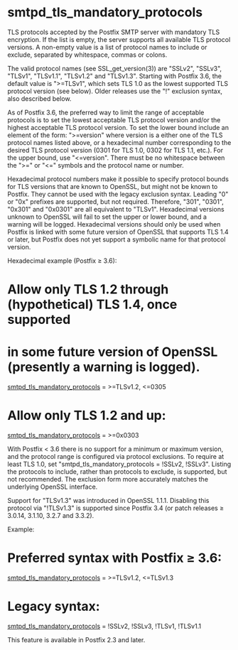 # smtpd_tls_mandatory_protocols 

 TLS protocols accepted by the Postfix SMTP server with mandatory TLS
encryption.  If the list is empty, the server supports all available TLS
protocol versions.  A non-empty value is a list of protocol names to
include or exclude, separated by whitespace, commas or colons.  

 The valid protocol names (see SSL_get_version(3)) are "SSLv2",
"SSLv3", "TLSv1", "TLSv1.1", "TLSv1.2" and "TLSv1.3".  Starting with
Postfix 3.6, the default value is "&gt;=TLSv1", which sets TLS 1.0 as
the lowest supported TLS protocol version (see below).  Older releases
use the "!" exclusion syntax, also described below.  

 As of Postfix 3.6, the preferred way to limit the range of
acceptable protocols is to set the lowest acceptable TLS protocol
version and/or the highest acceptable TLS protocol version.  To set the
lower bound include an element of the form: "&gt;=version" where
version is a either one of the TLS protocol names listed above,
or a hexadecimal number corresponding to the desired TLS protocol
version (0301 for TLS 1.0, 0302 for TLS 1.1, etc.).  For the upper
bound, use "&lt;=version".  There must be no whitespace between
the "&gt;=" or "&lt;=" symbols and the protocol name or number. 

 Hexadecimal protocol numbers make it possible to specify protocol
bounds for TLS versions that are known to OpenSSL, but might not be
known to Postfix.  They cannot be used with the legacy exclusion syntax.
Leading "0" or "0x" prefixes are supported, but not required.
Therefore, "301", "0301", "0x301" and "0x0301" are all equivalent to
"TLSv1".  Hexadecimal versions unknown to OpenSSL will fail to set the
upper or lower bound, and a warning will be logged.  Hexadecimal
versions should only be used when Postfix is linked with some future
version of OpenSSL that supports TLS 1.4 or later, but Postfix does not
yet support a symbolic name for that protocol version. 

Hexadecimal example (Postfix &ge; 3.6):


# Allow only TLS 1.2 through (hypothetical) TLS 1.4, once supported
# in some future version of OpenSSL (presently a warning is logged).
<a href="postconf.5.html#smtpd_tls_mandatory_protocols">smtpd_tls_mandatory_protocols</a> = &gt;=TLSv1.2, &lt;=0305
# Allow only TLS 1.2 and up:
<a href="postconf.5.html#smtpd_tls_mandatory_protocols">smtpd_tls_mandatory_protocols</a> = &gt;=0x0303



 With Postfix &lt; 3.6 there is no support for a minimum or maximum
version, and the protocol range is configured via protocol exclusions.
To require at least TLS 1.0, set "smtpd_tls_mandatory_protocols =
!SSLv2, !SSLv3".  Listing the protocols to include, rather than
protocols to exclude, is supported, but not recommended.  The exclusion
form more accurately matches the underlying OpenSSL interface.  

 Support for "TLSv1.3" was introduced in OpenSSL 1.1.1.  Disabling
this protocol via "!TLSv1.3" is supported since Postfix 3.4 (or patch
releases &ge; 3.0.14, 3.1.10, 3.2.7 and 3.3.2).  

 Example: 


# Preferred syntax with Postfix &ge; 3.6:
<a href="postconf.5.html#smtpd_tls_mandatory_protocols">smtpd_tls_mandatory_protocols</a> = &gt;=TLSv1.2, &lt;=TLSv1.3
# Legacy syntax:
<a href="postconf.5.html#smtpd_tls_mandatory_protocols">smtpd_tls_mandatory_protocols</a> = !SSLv2, !SSLv3, !TLSv1, !TLSv1.1


 This feature is available in Postfix 2.3 and later. 


